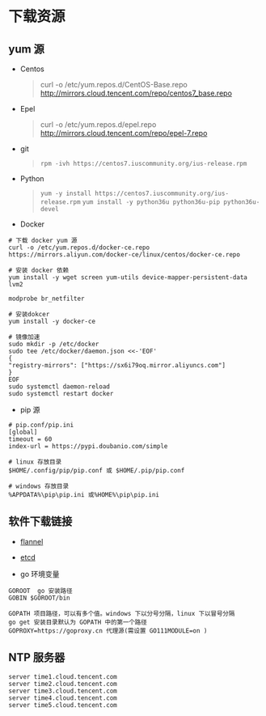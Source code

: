 # 下载资源

## yum 源

- Centos
  > curl -o /etc/yum.repos.d/CentOS-Base.repo http://mirrors.cloud.tencent.com/repo/centos7_base.repo

- Epel
  > curl -o /etc/yum.repos.d/epel.repo http://mirrors.cloud.tencent.com/repo/epel-7.repo

- git
  > `rpm -ivh https://centos7.iuscommunity.org/ius-release.rpm`

- Python
   > `yum -y install https://centos7.iuscommunity.org/ius-release.rpm`
   > `yum install -y python36u python36u-pip python36u-devel`

- Docker

```shell
# 下载 docker yum 源
curl -o /etc/yum.repos.d/docker-ce.repo https://mirrors.aliyun.com/docker-ce/linux/centos/docker-ce.repo

# 安装 docker 依赖
yum install -y wget screen yum-utils device-mapper-persistent-data lvm2

modprobe br_netfilter

# 安装dokcer
yum install -y docker-ce

# 镜像加速
sudo mkdir -p /etc/docker
sudo tee /etc/docker/daemon.json <<-'EOF'
{
"registry-mirrors": ["https://sx6i79oq.mirror.aliyuncs.com"]
}
EOF
sudo systemctl daemon-reload
sudo systemctl restart docker

```

- pip 源

```shell
# pip.conf/pip.ini
[global]
timeout = 60
index-url = https://pypi.doubanio.com/simple

# linux 存放目录
$HOME/.config/pip/pip.conf 或 $HOME/.pip/pip.conf

# windows 存放目录
%APPDATA%\pip\pip.ini 或%HOME%\pip\pip.ini
```

## 软件下载链接

- [flannel](https://github.com/coreos/flannel/releases)

- [etcd](https://github.com/coreos/etcd/releases)

- go 环境变量

```shell
GOROOT  go 安装路径
GOBIN $GOROOT/bin

GOPATH 项目路径，可以有多个值。windows 下以分号分隔，linux 下以冒号分隔
go get 安装目录默认为 GOPATH 中的第一个路径
GOPROXY=https://goproxy.cn 代理源(需设置 GO111MODULE=on )
```

## NTP 服务器

```shell
server time1.cloud.tencent.com
server time2.cloud.tencent.com
server time3.cloud.tencent.com
server time4.cloud.tencent.com
server time5.cloud.tencent.com
```